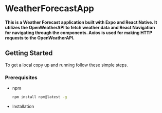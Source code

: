 # WeatherForecastApp

#### This is a Weather Forecast application built with Expo and React Native. It utilizes the OpenWeatherAPI to fetch weather data and React Navigation for navigating through the components. Axios is used for making HTTP requests to the OpenWeatherAPI.

## Getting Started

To get a local copy up and running follow these simple steps.

### Prerequisites

- npm
  ```sh
  npm install npm@latest -g

- Installation

